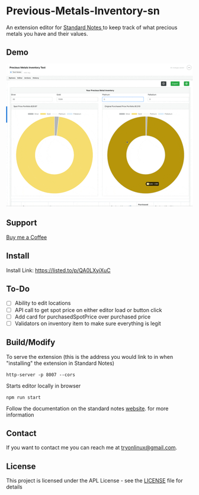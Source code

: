 # Previous-Metals-Inventory-sn

An extension editor for [Standard Notes ](https://standardnotes.org) to keep track of what precious metals you have and their values.

## Demo
![](https://github.com/tryonlinux/Precious-Metals-Inventory-sn/blob/4ba4eb304a103a051f4b7fc9aeb79c504f7eb69d/Precious%20Metal%20Inventory.gif)

## Support

[Buy me a Coffee](https://www.buymeacoffee.com/tryomas)


## Install

Install Link: https://listed.to/p/QA0LXyiXuC

## To-Do

- [ ] Ability to edit locations
- [ ] API call to get spot price on either editor load or button click
- [ ] Add card for purchasedSpotPrice over purchased price
- [ ] Validators on inventory item to make sure everything is legit

## Build/Modify

To serve the extension (this is the address you would link to in when "installing" the extension in Standard Notes)

```
http-server -p 8007 --cors
```

Starts editor locally in browser

```
npm run start
```

Follow the documentation on the standard notes [website](https://docs.standardnotes.org/extensions/intro/). for more information

## Contact

If you want to contact me you can reach me at <tryonlinux@gmail.com>.

## License

This project is licensed under the APL License - see the [LICENSE](LICENSE) file for details
